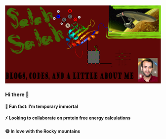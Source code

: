![aboutme](readme.jpg)
### Hi there 👋
#### 🌱 Fun fact: I’m temporary immortal 
#### ⚡ Looking to collaborate on protein free energy calculations
#### 😄 In love with the Rocky mountains

<!--
**SalahBioPhysics/SalahBioPhysics** is a ✨ _special_ ✨ repository because its `README.md` (this file) appears on your GitHub profile.

Here are some ideas to get you started:

- 🔭 I’m currently working on ...
- 🌱 I’m currently learning ...
- 👯 I’m looking to collaborate on ...
- 🤔 I’m looking for help with ...
- 💬 Ask me about ...
- 📫 How to reach me: ...
- 😄 Pronouns: ...
- ⚡ Fun fact: ...
-->
